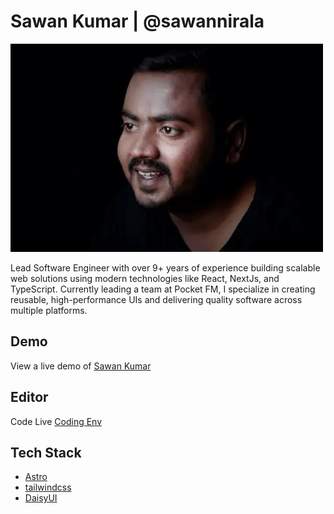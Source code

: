 # Sawan Kumar | @sawannirala

![Sawan Kumar | @sawannirala](public/profile.webp)

Lead Software Engineer with over 9+ years of experience building scalable web solutions using modern technologies like React, NextJs, and TypeScript. Currently leading a team at Pocket FM, I specialize in creating reusable, high-performance UIs and delivering quality software across multiple platforms.

## Demo

View a live demo of [Sawan Kumar](https://4321-idx-crafted-sawangit-1726851403498.cluster-7ubberrabzh4qqy2g4z7wgxuw2.cloudworkstations.dev/)

## Editor

Code Live [Coding Env](https://idx.google.com/u/0/crafted-sawangit-8259520)

## Tech Stack

- [Astro](https://astro.build)
- [tailwindcss](https://tailwindcss.com/)
- [DaisyUI](https://daisyui.com/)
